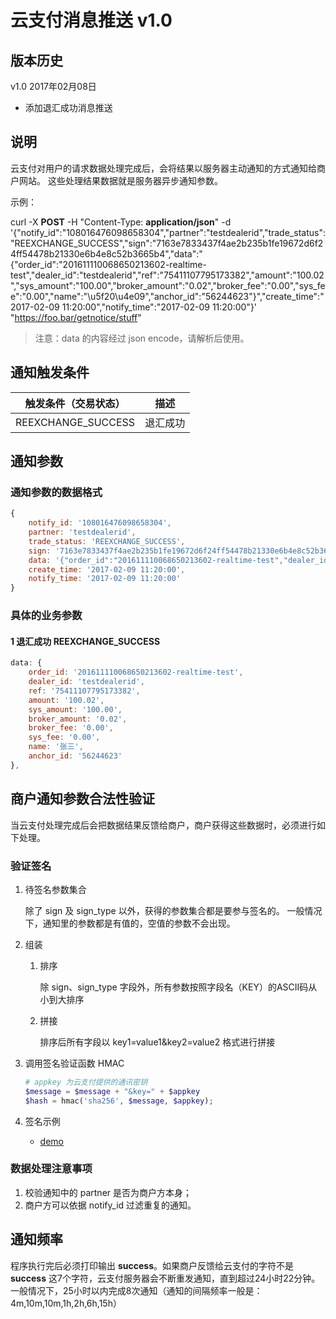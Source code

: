 # 云支付消息推送 v1.0

## 版本历史

v1.0 2017年02月08日

* 添加退汇成功消息推送

## 说明

云支付对用户的请求数据处理完成后，会将结果以服务器主动通知的方式通知给商户网站。
这些处理结果数据就是服务器异步通知参数。

示例：

curl -X __POST__ -H "Content-Type: __application/json__" -d '{"notify_id":"108016476098658304","partner":"testdealerid","trade_status":"REEXCHANGE_SUCCESS","sign":"7163e7833437f4ae2b235b1fe19672d6f24ff54478b21330e6b4e8c52b3665b4","data":"{\"order_id\":\"201611110068650213602-realtime-test\",\"dealer_id\":\"testdealerid\",\"ref\":\"75411107795173382\",\"amount\":\"100.02\",\"sys_amount\":\"100.00\",\"broker_amount\":\"0.02\",\"broker_fee\":\"0.00\",\"sys_fee\":\"0.00\",\"name\":\"\u5f20\u4e09\",\"anchor_id\":\"56244623\"}","create_time":"2017-02-09 11:20:00","notify_time":"2017-02-09 11:20:00"}' "https://foo.bar/getnotice/stuff"

> 注意：data 的内容经过 json encode，请解析后使用。


## 通知触发条件

|触发条件（交易状态）|描述|
|-----------------|------------|
|REEXCHANGE_SUCCESS |退汇成功     |

## 通知参数

### 通知参数的数据格式

```js
{
    notify_id: '108016476098658304',
    partner: 'testdealerid',
    trade_status: 'REEXCHANGE_SUCCESS',
    sign: '7163e7833437f4ae2b235b1fe19672d6f24ff54478b21330e6b4e8c52b3665b4',
    data: '{"order_id":"201611110068650213602-realtime-test","dealer_id":"testdealerid","ref":"75411107795173382","amount":"100.02","sys_amount":"100.00","broker_amount":"0.02","broker_fee":"0.00","sys_fee":"0.00","name":"张三","anchor_id":"56244623"}',
    create_time: '2017-02-09 11:20:00',
    notify_time: '2017-02-09 11:20:00'
}
```
### 具体的业务参数

#### 1 退汇成功 REEXCHANGE_SUCCESS

```js
data: {
    order_id: '201611110068650213602-realtime-test',
    dealer_id: 'testdealerid',
    ref: '75411107795173382',
    amount: '100.02',
    sys_amount: '100.00',
    broker_amount: '0.02',
    broker_fee: '0.00',
    sys_fee: '0.00',
    name: '张三',
    anchor_id: '56244623'
},
```

## 商户通知参数合法性验证

当云支付处理完成后会把数据结果反馈给商户，商户获得这些数据时，必须进行如下处理。

### 验证签名

1. 待签名参数集合
    
    除了 sign 及 sign_type 以外，获得的参数集合都是要参与签名的。
    一般情况下，通知里的参数都是有值的，空值的参数不会出现。

1. 组装
    1. 排序

        除 sign、sign_type 字段外，所有参数按照字段名（KEY）的ASCII码从小到大排序
        
    2. 拼接

        排序后所有字段以 key1=value1&key2=value2 格式进行拼接
        
1. 调用签名验证函数 HMAC

    ```php
    # appkey 为云支付提供的通讯密钥
    $message = $message + "&key=" + $appkey
    $hash = hmac('sha256', $message, $appkey);
    ```
    
1. 签名示例

    * [demo](./sign_demo.php)

### 数据处理注意事项

1. 校验通知中的 partner 是否为商户方本身；
1. 商户方可以依据 notify_id 过滤重复的通知。

## 通知频率

程序执行完后必须打印输出 __success__。如果商户反馈给云支付的字符不是 __success__ 这7个字符，云支付服务器会不断重发通知，直到超过24小时22分钟。
一般情况下，25小时以内完成8次通知（通知的间隔频率一般是：4m,10m,10m,1h,2h,6h,15h）


